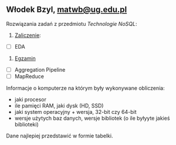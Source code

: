 ## Włodek Bzyl, matwb@ug.edu.pl

Rozwiązania zadań z przedmiotu *Technologie NoSQL*:

1. [Zaliczenie](zaliczenie.md):
  - [ ] EDA
1. [Egzamin](egzamin.md)
  - [ ] Aggregation Pipeline
  - [ ] MapReduce

Informacje o komputerze na którym były wykonywane obliczenia:

* jaki procesor
* ile pamięci RAM, jaki dysk (HD, SSD)
* jaki system operacyjny + wersja,
 32-bit czy 64-bit
* wersje użytych baz danych, wersje bibliotek (o ile byłyyte jakieś biblioteki)

Dane najlepiej przedstawić w formie tabelki.
